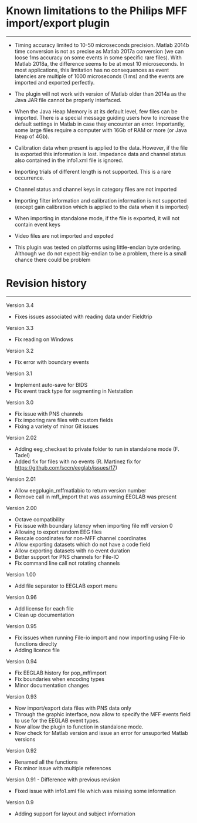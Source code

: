 # Known limitations to the Philips MFF import/export plugin
---------------------------------------------------------
- Timing accuracy limited to 10-50 microseconds precision. Matlab 2014b time 
  conversion is not as precise as Matlab 2017a conversion (we can loose 1ms 
  accuracy on some events in some specific rare files). With Matlab 2018a, the
  difference seems to be at most 10 microseconds. In most applications,
  this limitation has no consequences as event latencies are multiple of 1000
  microseconds (1 ms) and the events are imported and exported perfectly. 
 
- The plugin will not work with version of Matlab older than 2014a as the Java 
  JAR file cannot be properly interfaced.

- When the Java Heap Memory is at its default level, few files can be imported. 
  There is a special message guiding users how to increase the default settings 
  in Matlab in case they encounter an error. Importantly, some large files
  require a computer with 16Gb of RAM or more (or Java Heap of 4Gb).

- Calibration data when present is applied to the data. However, if the file
  is exported this information is lost. Impedance data and channel status also 
  contained in the info1.xml file is ignored.

- Importing trials of different length is not supported. This is a rare occurrence.

- Channel status and channel keys in category files are not imported

- Importing filter information and calibration information is not supported
  (except gain calibration which is applied to the data when it is imported)

- When importing in standalone mode, if the file is exported, it will not
  contain event keys

- Video files are not imported and expoted

- This plugin was tested on platforms using little-endian byte ordering. 
  Although we do not expect big-endian to be a problem, there is a small
  chance there could be problem

# Revision history
----------------
Version 3.4
- Fixes issues associated with reading data under Fieldtrip

Version 3.3
- Fix reading on Windows

Version 3.2
- Fix error with boundary events

Version 3.1
- Implement auto-save for BIDS
- Fix event track type for segmenting in Netstation

Version 3.0
- Fix issue with PNS channels
- Fix imporing rare files with custom fields
- Fixing a variety of minor Git issues

Version 2.02
- Adding eeg_checkset to private folder to run in standalone mode (F. Tadel)
- Added fix for files with no events (R. Martinez fix for https://github.com/sccn/eeglab/issues/17)

Version 2.01
- Allow eegplugin_mffmatlabio to return version number
- Remove call in mff_import that was assuming EEGLAB was present

Version 2.00
- Octave compatibility
- Fix issue with boundary latency when importing file mff version 0
- Allowing to export random EEG files
- Rescale coordinates for non-MFF channel coordinates
- Allow exporting datasets which do not have a code field
- Allow exporting datasets with no event duration
- Better support for PNS channels for File-IO
- Fix command line call not rotating channels

Version 1.00
- Add file separator to EEGLAB export menu

Version 0.96
- Add license for each file
- Clean up documentation

Version 0.95
- Fix issues when running File-io import and now importing using File-io functions direclty
- Adding licence file

Version 0.94
- Fix EEGLAB history for pop_mffimport
- Fix boundaries when encoding types
- Minor documentation changes

Version 0.93
- Now import/export data files with PNS data only
- Through the graphic interface, now allow to specify the MFF events field to
  use for the EEGLAB event types.
- Now allow the plugin to function in standalone mode.
- Now check for Matlab version and issue an error for unsuported Matlab versions

Version 0.92
- Renamed all the functions
- Fix minor issue with multiple references

Version 0.91 - Difference with previous revision
- Fixed issue with info1.xml file which was missing some information

Version 0.9
- Adding support for layout and subject information

